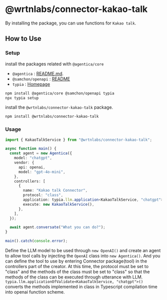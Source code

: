 # @wrtnlabs/connector-kakao-talk

By installing the package, you can use functions for `Kakao talk`.

## How to Use

### Setup

install the packages related with `@agentica/core`

- `@agentica` : [README.md](https://github.com/wrtnlabs/agentica).
- `@samchon/openapi` : [README](https://github.com/samchon/openapi)
- `typia` : [Homepage](https://typia.io/)

```bash
npm install @agentica/core @samchon/openapi typia
npx typia setup
```

install the `@wrtnlabs/connector-kakao-talk` package.

```bash
npm install @wrtnlabs/connector-kakao-talk
```

### Usage

```ts
import { KakaoTalkService } from "@wrtnlabs/connector-kakao-talk";

async function main() {
  const agent = new Agentica({
    model: "chatgpt",
    vendor: {
      api: openai,
      model: "gpt-4o-mini",
    },
    controllers: [
      {
        name: "Kakao talk Connector",
        protocol: "class",
        application: typia.llm.application<KakaoTalkService, "chatgpt">(),
        execute: new KakaoTalkService(),
      },
    ],
  });

  await agent.conversate("What you can do?");
}

main().catch(console.error);
```

Define the LLM model to be used through `new OpenAI()` and create an agent to allow tool calls by injecting the `OpenAI` class into `new Agentica()`. And you can define the tool to use by entering Connector package(tool) in the controllers part of the creator. At this time, the protocol must be set to "class" and the methods of the class must be set to "class" so that the methods of the class can be executed through utterance with LLM. `typia.llm.applicationOfValidate<KakaoTalkService, "chatgpt">()` converts the methods implemented in class in Typescript compilation time into openai function scheme.
